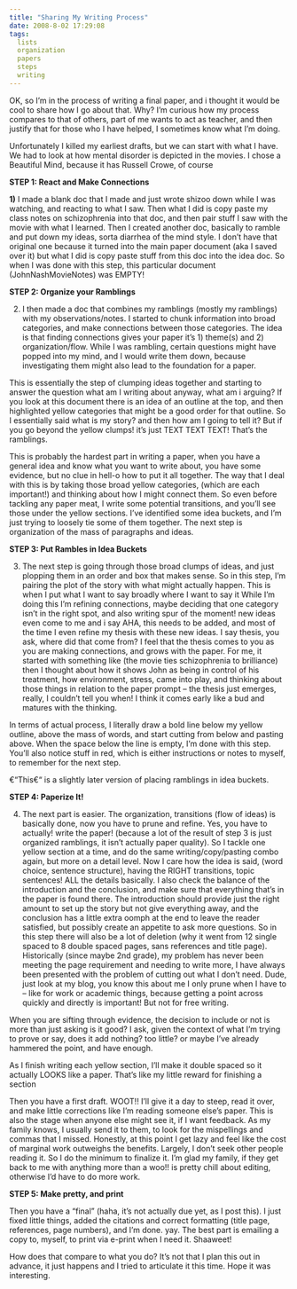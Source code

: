 ```yaml
---
title: "Sharing My Writing Process"
date: 2008-8-02 17:29:08
tags:
  lists
  organization
  papers
  steps
  writing
---
```



OK, so I’m in the process of writing a final paper, and i thought it would be cool to share how I go about that. Why? I’m curious how my process compares to that of others, part of me wants to act as teacher, and then justify that for those who I have helped, I sometimes know what I’m doing.

Unfortunately I killed my earliest drafts, but we can start with what I have. We had to look at how mental disorder is depicted in the movies. I chose a Beautiful Mind, because it has Russell Crowe, of course

**STEP 1: React and Make Connections**

**1)** I made a blank doc that I made and just wrote shizoo down while I was watching, and reacting to what I saw. Then what I did is copy paste my class notes on schizophrenia into that doc, and then pair stuff I saw with the movie with what I learned. Then I created another doc, basically to ramble and put down my ideas, sorta diarrhea of the mind style. I don’t have that original one because it turned into the main paper document (aka I saved over it) but what I did is copy paste stuff from this doc into the idea doc. So when I was done with this step, this particular document (JohnNashMovieNotes) was EMPTY!

**STEP 2: Organize your Ramblings**

2) I then made a doc that combines my ramblings (mostly my ramblings) with my observations/notes. I started to chunk information into broad categories, and make connections between those categories. The idea is that finding connections gives your paper it’s 1) theme(s) and 2) organization/flow. While I was rambling, certain questions might have popped into my mind, and I would write them down, because investigating them might also lead to the foundation for a paper.

This is essentially the step of clumping ideas together and starting to answer the question what am I writing about anyway, what am i arguing? If you look at this document there is an idea of an outline at the top, and then highlighted yellow categories that might be a good order for that outline. So I essentially said what is my story? and then how am I going to tell it? But if you go beyond the yellow clumps! it’s just TEXT TEXT TEXT! That’s the ramblings.

This is probably the hardest part in writing a paper, when you have a general idea and know what you want to write about, you have some evidence, but no clue in hell-o how to put it all together. The way that I deal with this is by taking those broad yellow categories, (which are each important!) and thinking about how I might connect them. So even before tackling any paper meat, I write some potential transitions, and you’ll see those under the yellow sections. I’ve identified some idea buckets, and I’m just trying to loosely tie some of them together. The next step is organization of the mass of paragraphs and ideas.

**STEP 3: Put Rambles in Idea Buckets**

3) The next step is going through those broad clumps of ideas, and just plopping them in an order and box that makes sense. So in this step, I’m pairing the plot of the story with what might actually happen. This is when I put what I want to say broadly where I want to say it While I’m doing this I’m refining connections, maybe deciding that one category isn’t in the right spot, and also writing spur of the moment! new ideas even come to me and i say AHA, this needs to be added, and most of the time I even refine my thesis with these new ideas. I say thesis, you ask, where did that come from? I feel that the thesis comes to you as you are making connections, and grows with the paper. For me, it started with something like (the movie ties schizophrenia to brilliance) then I thought about how it shows John as being in control of his treatment, how environment, stress, came into play, and thinking about those things in relation to the paper prompt – the thesis just emerges, really, I couldn’t tell you when! I think it comes early like a bud and matures with the thinking.

In terms of actual process, I literally draw a bold line below my yellow outline, above the mass of words, and start cutting from below and pasting above. When the space below the line is empty, I’m done with this step. You’ll also notice stuff in red, which is either instructions or notes to myself, to remember for the next step.

€“This€“ is a slightly later version of placing ramblings in idea buckets.

**STEP 4: Paperize It!**

4) The next part is easier. The organization, transitions (flow of ideas) is basically done, now you have to prune and refine. Yes, you have to actually! write the paper! (because a lot of the result of step 3 is just organized ramblings, it isn’t actually paper quality). So I tackle one yellow section at a time, and do the same writing/copy/pasting combo again, but more on a detail level. Now I care how the idea is said, (word choice, sentence structure), having the RIGHT transitions, topic sentences! ALL the details basically. I also check the balance of the introduction and the conclusion, and make sure that everything that’s in the paper is found there. The introduction should provide just the right amount to set up the story but not give everything away, and the conclusion has a little extra oomph at the end to leave the reader satisfied, but possibly create an appetite to ask more questions. So in this step there will also be a lot of deletion (why it went from 12 single spaced to 8 double spaced pages, sans references and title page). Historically (since maybe 2nd grade), my problem has never been meeting the page requirement and needing to write more, I have always been presented with the problem of cutting out what I don’t need. Dude, just look at my blog, you know this about me I only prune when I have to – like for work or academic things, because getting a point across quickly and directly is important! But not for free writing.

When you are sifting through evidence, the decision to include or not is more than just asking is it good? I ask, given the context of what I’m trying to prove or say, does it add nothing? too little? or maybe I’ve already hammered the point, and have enough.

As I finish writing each yellow section, I’ll make it double spaced so it actually LOOKS like a paper. That’s like my little reward for finishing a section

Then you have a first draft. WOOT!! I’ll give it a day to steep, read it over, and make little corrections like I’m reading someone else’s paper. This is also the stage when anyone else might see it, if I want feedback. As my family knows, I usually send it to them, to look for the mispellings and commas that I missed. Honestly, at this point I get lazy and feel like the cost of marginal work outweighs the benefits. Largely, I don’t seek other people reading it. So I do the minimum to finalize it. I’m glad my family, if they get back to me with anything more than a woo!! is pretty chill about editing, otherwise I’d have to do more work.

**STEP 5: Make pretty, and print**

Then you have a “final” (haha, it’s not actually due yet, as I post this). I just fixed little things, added the citations and correct formatting (title page, references, page numbers), and I’m done. yay. The best part is emailing a copy to, myself, to print via e-print when I need it. Shaaweet!

How does that compare to what you do? It’s not that I plan this out in advance, it just happens and I tried to articulate it this time. Hope it was interesting.


